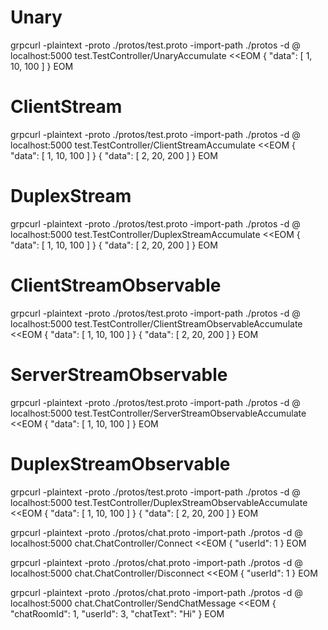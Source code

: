 # Unary
grpcurl -plaintext -proto ./protos/test.proto -import-path ./protos -d @ localhost:5000 test.TestController/UnaryAccumulate <<EOM
{
  "data": [
    1,
    10,
    100
  ]
}
EOM

# ClientStream
grpcurl -plaintext -proto ./protos/test.proto -import-path ./protos -d @ localhost:5000 test.TestController/ClientStreamAccumulate <<EOM
{
  "data": [
    1,
    10,
    100
  ]
}
{
  "data": [
    2,
    20,
    200
  ]
}
EOM

# DuplexStream
grpcurl -plaintext -proto ./protos/test.proto -import-path ./protos -d @ localhost:5000 test.TestController/DuplexStreamAccumulate <<EOM
{
  "data": [
    1,
    10,
    100
  ]
}
{
  "data": [
    2,
    20,
    200
  ]
}
EOM

# ClientStreamObservable
grpcurl -plaintext -proto ./protos/test.proto -import-path ./protos -d @ localhost:5000 test.TestController/ClientStreamObservableAccumulate <<EOM
{
  "data": [
    1,
    10,
    100
  ]
}
{
  "data": [
    2,
    20,
    200
  ]
}
EOM

# ServerStreamObservable
grpcurl -plaintext -proto ./protos/test.proto -import-path ./protos -d @ localhost:5000 test.TestController/ServerStreamObservableAccumulate <<EOM
{
  "data": [
    1,
    10,
    100
  ]
}
EOM

# DuplexStreamObservable
grpcurl -plaintext -proto ./protos/test.proto -import-path ./protos -d @ localhost:5000 test.TestController/DuplexStreamObservableAccumulate <<EOM
{
  "data": [
    1,
    10,
    100
  ]
}
{
  "data": [
    2,
    20,
    200
  ]
}
EOM



grpcurl -plaintext -proto ./protos/chat.proto -import-path ./protos -d @ localhost:5000 chat.ChatController/Connect <<EOM
{
  "userId": 1
}
EOM

grpcurl -plaintext -proto ./protos/chat.proto -import-path ./protos -d @ localhost:5000 chat.ChatController/Disconnect <<EOM
{
  "userId": 1
}
EOM

grpcurl -plaintext -proto ./protos/chat.proto -import-path ./protos -d @ localhost:5000 chat.ChatController/SendChatMessage <<EOM
{
  "chatRoomId": 1,
  "userId": 3,
  "chatText": "Hi"
}
EOM
